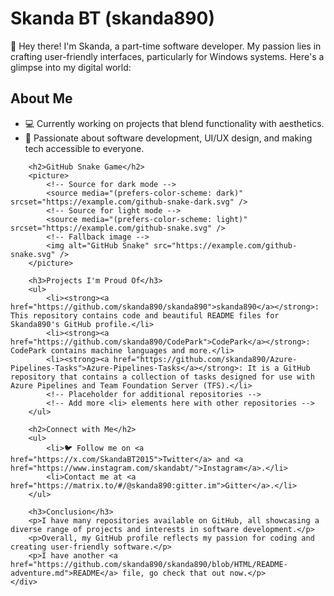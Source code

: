 <!DOCTYPE html>
<html lang="en">
<head>
    <meta charset="UTF-8">
    <meta name="viewport" content="width=device-width, initial-scale=1.0">
</head>
<body>
    <div class="container">
        <h1>Skanda BT (skanda890)</h1>
        <p>👋 Hey there! I'm Skanda, a part-time software developer. My passion lies in crafting user-friendly interfaces, particularly for Windows systems. Here's a glimpse into my digital world:</p>
        <h2>About Me</h2>
        <ul>
            <li>💻 Currently working on projects that blend functionality with aesthetics.</li>
            <li>🌟 Passionate about software development, UI/UX design, and making tech accessible to everyone.</li>
        </ul>
        
        <h2>GitHub Snake Game</h2>
        <picture>
            <!-- Source for dark mode -->
            <source media="(prefers-color-scheme: dark)" srcset="https://example.com/github-snake-dark.svg" />
            <!-- Source for light mode -->
            <source media="(prefers-color-scheme: light)" srcset="https://example.com/github-snake.svg" />
            <!-- Fallback image -->
            <img alt="GitHub Snake" src="https://example.com/github-snake.svg" />
        </picture>
        
        <h3>Projects I'm Proud Of</h3>
        <ul>
            <li><strong><a href="https://github.com/skanda890/skanda890">skanda890</a></strong>: This repository contains code and beautiful README files for Skanda890's GitHub profile.</li>
            <li><strong><a href="https://github.com/skanda890/CodePark">CodePark</a></strong>: CodePark contains machine languages and more.</li>
            <li><strong><a href="https://github.com/skanda890/Azure-Pipelines-Tasks">Azure-Pipelines-Tasks</a></strong>: It is a GitHub repository that contains a collection of tasks designed for use with Azure Pipelines and Team Foundation Server (TFS).</li>
            <!-- Placeholder for additional repositories -->
            <!-- Add more <li> elements here with other repositories -->
        </ul>
        
        <h2>Connect with Me</h2>
        <ul>
            <li>🐦 Follow me on <a href="https://x.com/SkandaBT2015">Twitter</a> and <a href="https://www.instagram.com/skandabt/">Instagram</a>.</li>
            <li>Contact me at <a href="https://matrix.to/#/@skanda890:gitter.im">Gitter</a>.</li>
        </ul>
        
        <h3>Conclusion</h3>
        <p>I have many repositories available on GitHub, all showcasing a diverse range of projects and interests in software development.</p>
        <p>Overall, my GitHub profile reflects my passion for coding and creating user-friendly software.</p>
        <p>I have another <a href="https://github.com/skanda890/skanda890/blob/HTML/README-adventure.md">README</a> file, go check that out now.</p>
    </div>
</body>
</html>

